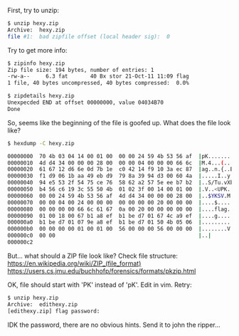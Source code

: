 First, try to unzip:
```bash
$ unzip hexy.zip
Archive:  hexy.zip
file #1:  bad zipfile offset (local header sig):  0
```

Try to get more info:
```bash
$ zipinfo hexy.zip
Zip file size: 194 bytes, number of entries: 1
-rw-a--     6.3 fat       40 Bx stor 21-Oct-11 11:09 flag
1 file, 40 bytes uncompressed, 40 bytes compressed:  0.0%

$ zipdetails hexy.zip
Unexpecded END at offset 00000000, value 04034B70
Done
```

So, seems like the beginning of the file is goofed up.  What
does the file look like?
```bash
$ hexdump -C hexy.zip

00000000  70 4b 03 04 14 00 01 00  00 00 24 59 4b 53 56 af  |pK........$YKSV.|
00000010  4d d4 34 00 00 00 28 00  00 00 04 00 00 00 66 6c  |M.4...(.......fl|
00000020  61 67 12 d6 6e 0d 7b 1e  c0 42 14 f9 10 3a ec 87  |ag..n.{..B...:..|
00000030  f1 d9 06 1b aa 49 eb d9  79 8a 39 94 d3 00 60 4a  |.....I..y.9...`J|
00000040  94 e5 53 2f 54 75 ce 76  58 62 a2 57 5e ee b7 b2  |..S/Tu.vXb.W^...|
00000050  b4 56 c6 19 3c 55 50 4b  01 02 3f 00 14 00 01 00  |.V..<UPK..?.....|
00000060  00 00 24 59 4b 53 56 af  4d d4 34 00 00 00 28 00  |..$YKSV.M.4...(.|
00000070  00 00 04 00 24 00 00 00  00 00 00 00 20 00 00 00  |....$....... ...|
00000080  00 00 00 00 66 6c 61 67  0a 00 20 00 00 00 00 00  |....flag.. .....|
00000090  01 00 18 00 67 b1 a8 ef  b1 be d7 01 67 4c a9 ef  |....g.......gL..|
000000a0  b1 be d7 01 07 9e a8 ef  b1 be d7 01 50 4b 05 06  |............PK..|
000000b0  00 00 00 00 01 00 01 00  56 00 00 00 56 00 00 00  |........V...V...|
000000c0  00 00                                             |..|
000000c2
```

But... what should a ZIP file look like?  Check file structure:
https://en.wikipedia.org/wiki/ZIP_(file_format)
https://users.cs.jmu.edu/buchhofp/forensics/formats/pkzip.html

OK, file should start with 'PK' instead of 'pK'.  Edit in vim. Retry:
```bash
$ unzip hexy.zip
Archive:  edithexy.zip
[edithexy.zip] flag password:
```

IDK the password, there are no obvious hints.  Send it to john the ripper...
